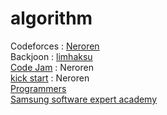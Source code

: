 # algorithm
Codeforces : [Neroren](https://codeforces.com/profile/Neroren)<br />
Backjoon : [limhaksu](https://www.acmicpc.net/user/limhaksu)<br />
[Code Jam](https://codingcompetitions.withgoogle.com/codejam) : Neroren<br />
[kick start](https://codingcompetitions.withgoogle.com/kickstart) : Neroren<br />
[Programmers](https://www.welcomekakao.com)<br />
[Samsung software expert academy](https://swexpertacademy.com)<br />
